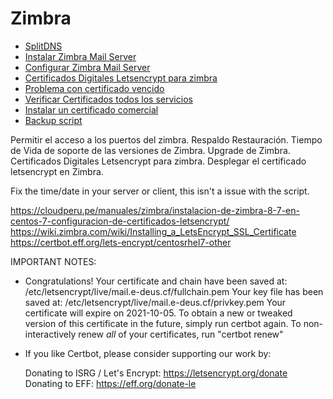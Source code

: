 # Zimbra

* [SplitDNS](guia/SplitDNS.rst)
* [Instalar Zimbra Mail Server](guia/instalar.rst) 
* [Configurar Zimbra Mail Server](guia/configurar.rst) 
* [Certificados Digitales Letsencrypt para zimbra](guia/letsencrypt.rst) 
* [Problema con certificado vencido](guia/problem_certificados.rst) 
* [Verificar Certificados todos los servicios](guia/verificar_certificados.rst) 
* [Instalar un certificado comercial](guia/Instalar_certificado_comercial.rst) 
* [Backup script](guia/Backup_script.rst) 


Permitir el acceso a los puertos del zimbra.
Respaldo Restauración.
Tiempo de Vida de soporte de las versiones de Zimbra.
Upgrade de Zimbra.
Certificados Digitales Letsencrypt para zimbra.
Desplegar el certificado letsencrypt en Zimbra.

Fix the time/date in your server or client, this isn't a issue with the script.

https://cloudperu.pe/manuales/zimbra/instalacion-de-zimbra-8-7-en-centos-7-configuracion-de-certificados-letsencrypt/
https://wiki.zimbra.com/wiki/Installing_a_LetsEncrypt_SSL_Certificate
https://certbot.eff.org/lets-encrypt/centosrhel7-other

IMPORTANT NOTES:
 - Congratulations! Your certificate and chain have been saved at:
   /etc/letsencrypt/live/mail.e-deus.cf/fullchain.pem
   Your key file has been saved at:
   /etc/letsencrypt/live/mail.e-deus.cf/privkey.pem
   Your certificate will expire on 2021-10-05. To obtain a new or
   tweaked version of this certificate in the future, simply run
   certbot again. To non-interactively renew *all* of your
   certificates, run "certbot renew"
 - If you like Certbot, please consider supporting our work by:

   Donating to ISRG / Let's Encrypt:   https://letsencrypt.org/donate
   Donating to EFF:                    https://eff.org/donate-le



